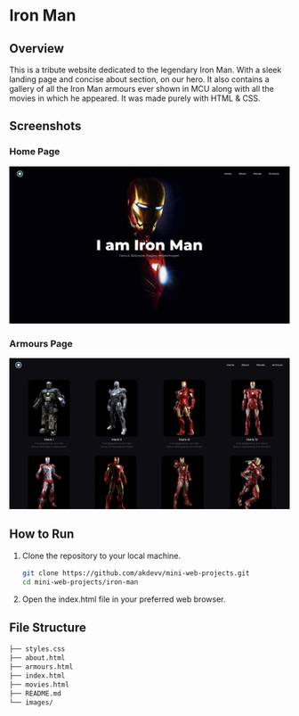 # Iron Man

## Overview
This is a tribute website dedicated to the legendary Iron Man. With a sleek landing page and concise about section, on our hero. It also contains a gallery of all the Iron Man armours ever shown in MCU along with all the movies in which he appeared. It was made purely with HTML & CSS.

## Screenshots

### Home Page
![Screenshot Home](images/screenshots/screenshot-home.png)

### Armours Page
![Screenshot Armours](images/screenshots/screenshot-armours.png)


## How to Run
1. Clone the repository to your local machine.
   ```bash
   git clone https://github.com/akdevv/mini-web-projects.git
   cd mini-web-projects/iron-man
   ```
2. Open the index.html file in your preferred web browser.

## File Structure
```
├── styles.css
├── about.html
├── armours.html
├── index.html
├── movies.html
├── README.md
└── images/
```

